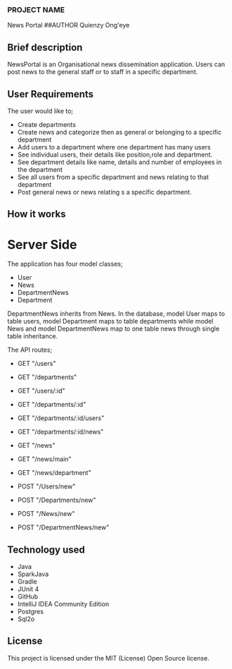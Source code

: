 ### PROJECT NAME
News Portal
##AUTHOR
Quienzy Ong'eye

## Brief description
NewsPortal is an Organisational news dissemination application.
Users can post news to the general staff or to staff in a specific department.

## User Requirements

The user would like to;

- Create departments
- Create news and categorize then as general or belonging to a specific department
- Add users to a department where one department has many users
- See individual users, their details like position,role and department.
- See department details like name, details and number of employees in the department
- See all users from a specific department and news relating to that department
- Post general news or news relating s a specific department.

## How it works

# Server Side

The application has four model classes;

- User
- News
- DepartmentNews
- Department

DepartmentNews inherits from News.
In the database, model User maps to table users, model Department maps to table departments while model
News and model DepartmentNews map to one table news through single table inheritance.

The API routes;

- GET "/users"
- GET "/departments"
- GET "/users/:id"
- GET "/departments/:id"
- GET "/departments/:id/users"
- GET "/departments/:id/news"
- GET "/news"
- GET "/news/main"
- GET "/news/department"

- POST "/Users/new"
- POST "/Departments/new"
- POST "/News/new"
- POST "/DepartmentNews/new"
## Technology used
- Java
- SparkJava
- Gradle
- JUnit 4
- GitHub
- IntelliJ IDEA Community Edition
- Postgres
- Sql2o
## License
This project is licensed under the MIT (License) Open Source license.